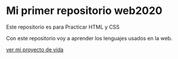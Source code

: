 # Mi primer repositorio web2020
Este repositorio es para Practicar HTML y CSS

Con este repositorio voy a aprender los lenguajes usados en la web.

[ver mi proyecto de vida](https://github.com/leoesponja/web2020/tree/main/proyecto-vida)